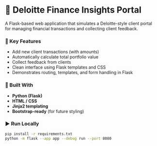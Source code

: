 # 💼 Deloitte Finance Insights Portal

A Flask-based web application that simulates a Deloitte-style client portal for managing financial transactions and collecting client feedback.

### 🧠 Key Features
- Add new client transactions (with amounts)
- Automatically calculate total portfolio value
- Collect feedback from clients
- Clean interface using Flask templates and CSS
- Demonstrates routing, templates, and form handling in Flask

### 🧰 Built With
- **Python (Flask)**
- **HTML / CSS**
- **Jinja2 templating**
- **Bootstrap-ready** (for future styling)

### ▶️ Run Locally
```bash
pip install -r requirements.txt
python -m flask --app app --debug run --port 8080
